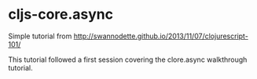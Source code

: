 cljs-core.async
===============

Simple tutorial from http://swannodette.github.io/2013/11/07/clojurescript-101/

This tutorial followed a first session covering the clore.async walkthrough tutorial.
